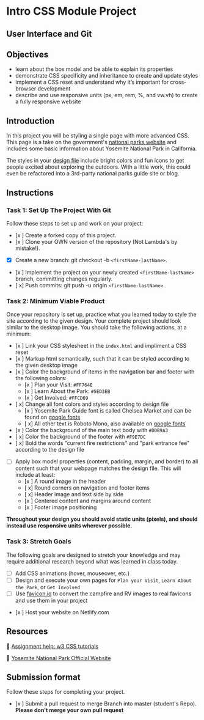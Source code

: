 # Intro CSS Module Project

## User Interface and Git

## Objectives

- learn about the box model and be able to explain its properties
- demonstrate CSS specificity and inheritance to create and update styles
- implement a CSS reset and understand why it’s important for cross-browser development
- describe and use responsive units (px, em, rem, %, and vw.vh) to create a fully responsive website

## Introduction

In this project you will be styling a single page with more advanced CSS. This page is a take on the government's [national parks website](https://www.nps.gov/yose/index.htm) and includes some basic information about Yosemite National Park in California.

The styles in your [design file](/design/desktop.jpg) include bright colors and fun icons to get people excited about exploring the outdoors. With a little work, this could even be refactored into a 3rd-party national parks guide site or blog.

## Instructions

### Task 1: Set Up The Project With Git

Follow these steps to set up and work on your project:

- [x ] Create a forked copy of this project.
- [x ] Clone your OWN version of the repository (Not Lambda's by mistake!).
- [x] Create a new branch: git checkout -b `<firstName-lastName>`.
- [x ] Implement the project on your newly created `<firstName-lastName>` branch, committing changes regularly.
- [ x] Push commits: git push -u origin `<firstName-lastName>`.

### Task 2: Minimum Viable Product

Once your repository is set up, practice what you learned today to style the site according to the given design. Your complete project should look similar to the desktop image. You should take the following actions, at a minimum:

- [x ] Link your CSS stylesheet in the `index.html` and impliment a CSS reset 
- [x ] Markup html semantically, such that it can be styled according to the given desktop image
- [x ] Color the background of items in the navigation bar and footer with the following colors:
  - [x ] Plan your Visit: `#FF764E`
  - [x ] Learn About the Park: `#5ED3EB`
  - [x ] Get Involved: `#FFCD69`
- [ x] Change all font colors and styles according to design file
  - [x ] Yosemite Park Guide font is called Chelsea Market and can be found on [google fonts](https://fonts.google.com/specimen/Chelsea+Market)
  - [ x] All other text is Roboto Mono, also available on [google fonts](https://fonts.google.com/specimen/Roboto+Mono)
- [x ] Color the background of the main text body with `#DDB9A3`
- [ x] Color the background of the footer with `#F9E7DC`
- [ x] Bold the words "current fire restrictions" and "park entrance fee" according to the design file
- [ ] Apply box model properties (content, padding, margin, and border) to all content such that your webpage matches the design file. This will include at least:
  - [x ] A round image in the header
  - [ x] Round corners on navigation and footer items
  - [ x] Header image and text side by side
  - [x ] Centered content and margins around content
  - [x ] Footer image positioning

**Throughout your design you should avoid static units (pixels), and should instead use responsive units wherever possible.**


### Task 3: Stretch Goals

The following goals are designed to stretch your knowledge and may require additional research beyond what was learned in class today.

- [ ] Add CSS animations (hover, mouseover, etc.)
- [ ] Design and execute your own pages for `Plan your Visit`, `Learn About the Park`, or `Get Involved`
- [ ] Use [favicon.io](https://favicon.io/favicon-converter/) to convert the campfire and RV images to real favicons and use them in your project
- [x ] Host your website on Netlify.com

## Resources

👋 [Assignment help: w3 CSS tutorials](https://www.w3schools.com/css/)

👀 [Yosemite National Park Official Website](https://www.nps.gov/yose/index.htm)

## Submission format

Follow these steps for completing your project.

- [x ] Submit a pull request to merge <firstName-lastName> Branch into master (student's  Repo). **Please don't merge your own pull request**

